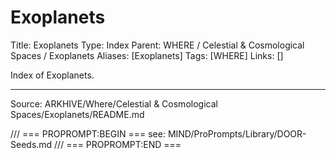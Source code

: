 # Exoplanets

Title: Exoplanets
Type: Index
Parent: WHERE / Celestial & Cosmological Spaces / Exoplanets
Aliases: [Exoplanets]
Tags: [WHERE]
Links: []

Index of Exoplanets.

---
Source: ARKHIVE/Where/Celestial & Cosmological Spaces/Exoplanets/README.md

/// === PROPROMPT:BEGIN ===
see: MIND/ProPrompts/Library/DOOR-Seeds.md
/// === PROPROMPT:END ===
